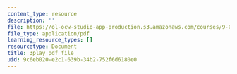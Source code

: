 ```yaml
---
content_type: resource
description: ''
file: https://ol-ocw-studio-app-production.s3.amazonaws.com/courses/9-00sc-introduction-to-psychology-fall-2011/9c6eb020e2c1639b34b2752f6d6180e0_Qw4SkvZ03cc.pdf
file_type: application/pdf
learning_resource_types: []
resourcetype: Document
title: 3play pdf file
uid: 9c6eb020-e2c1-639b-34b2-752f6d6180e0
---
```

